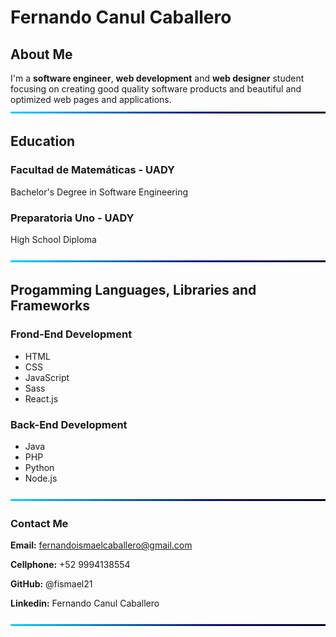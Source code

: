 # Fernando Canul Caballero

## About Me
I'm a **software engineer**, **web development** and **web designer** student focusing on creating good quality software products and beautiful and optimized web pages and applications.
![BackGround](https://github.com/fismael21/fismael21/blob/main/img/Line.png)

## Education
### Facultad de Matemáticas - UADY
Bachelor's Degree in Software Engineering
### Preparatoria Uno - UADY
High School Diploma

![BackGround](https://github.com/fismael21/fismael21/blob/main/img/Line.png)

## Progamming Languages, Libraries and Frameworks
### Frond-End Development
- HTML
- CSS
- JavaScript
- Sass
- React.js
### Back-End Development
- Java
- PHP
- Python
- Node.js

![BackGround](https://github.com/fismael21/fismael21/blob/main/img/Line.png)

### Contact Me
**Email:** fernandoismaelcaballero@gmail.com

**Cellphone:** +52 9994138554

**GitHub:** @fismael21

**Linkedin:** Fernando Canul Caballero

![BackGround](https://github.com/fismael21/fismael21/blob/main/img/Line.png)

<!--
**fismael21/fismael21** is a ✨ _special_ ✨ repository because its `README.md` (this file) appears on your GitHub profile.

Here are some ideas to get you started:

- 🔭 I’m currently working on ...
- 🌱 I’m currently learning ...
- 👯 I’m looking to collaborate on ...
- 🤔 I’m looking for help with ...
- 💬 Ask me about ...
- 📫 How to reach me: ...
- 😄 Pronouns: ...
- ⚡ Fun fact: ...
-->
